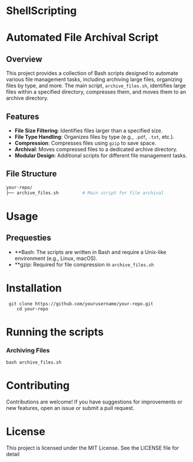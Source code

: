 # ShellScripting
# Automated File Archival Script

## Overview

This project provides a collection of Bash scripts designed to automate various file management tasks, including archiving large files, organizing files by type, and more. The main script, `archive_files.sh`, identifies large files within a specified directory, compresses them, and moves them to an archive directory.

## Features

- **File Size Filtering**: Identifies files larger than a specified size.
- **File Type Handling**: Organizes files by type (e.g., `.pdf`, `.txt`, etc.).
- **Compression**: Compresses files using `gzip` to save space.
- **Archival**: Moves compressed files to a dedicated archive directory.
- **Modular Design**: Additional scripts for different file management tasks.

## File Structure

```bash
your-repo/
├── archive_files.sh         # Main script for file archival
```
# Usage
## Prequesties
- **Bash: The scripts are written in Bash and require a Unix-like environment (e.g., Linux, macOS).
- **gzip: Required for file compression in `archive_files.sh`
# Installation
```
 git clone https://github.com/yourusername/your-repo.git
    cd your-repo
```
# Running the scripts
### Archiving Files ###
```
bash archive_files.sh
```
# Contributing
Contributions are welcome! If you have suggestions for improvements or new features, 
open an issue or submit a pull request.
# License
This project is licensed under the MIT License. See the LICENSE file for detail
